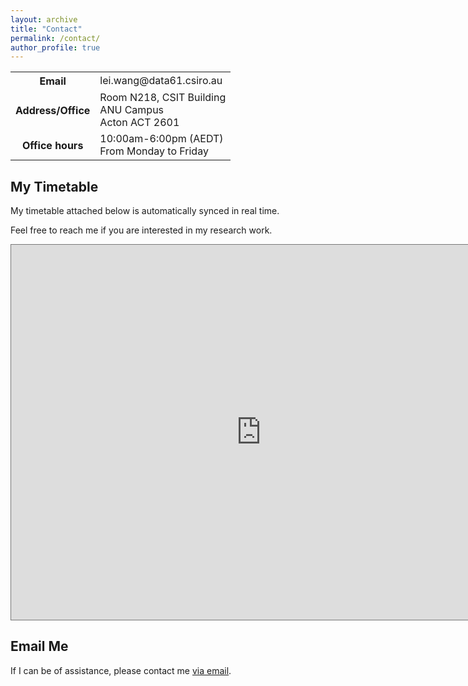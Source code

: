 ```yaml
---
layout: archive
title: "Contact"
permalink: /contact/
author_profile: true
---
```



<div>
<table style="white-space:nowrap; width:100%; border: none;">
  <tr>
    <th style="white-space:nowrap; border: none;">Email</th>
    <td style="white-space:nowrap; border: none;">lei.wang@data61.csiro.au</td>
  </tr>
  <tr>
    <th style="white-space:nowrap; border: none;">Address/Office</th>
    <td style="white-space:nowrap; border: none;">Room N218, CSIT Building <br> ANU Campus <br> Acton ACT 2601</td>
  </tr>
  <tr>
    <th style="white-space:nowrap; border: none;">Office hours</th>
    <td style="white-space:nowrap; border: none;">10:00am-6:00pm (AEDT) <br> From Monday to Friday</td>
  </tr>
</table>
</div>

<h2>My Timetable</h2>

<!-- My working hours in the office are: 10:00am to 6:00pm (AEDT) from Monday to Friday.  -->

My timetable attached below is automatically synced in real time.

Feel free to reach me if you are interested in my research work.

<iframe src="https://calendar.google.com/calendar/embed?height=600&wkst=1&bgcolor=%23ffffff&ctz=Australia%2FSydney&showTitle=0&showNav=0&mode=WEEK&showPrint=0&showTabs=0&showCalendars=0&showTz=1&src=bGVpLndAYW51LmVkdS5hdQ&src=ZW4uYXVzdHJhbGlhbiNob2xpZGF5QGdyb3VwLnYuY2FsZW5kYXIuZ29vZ2xlLmNvbQ&color=%23039BE5&color=%230B8043" style="border:solid 1px #777" width="800" height="600" frameborder="0" scrolling="no"></iframe>

<!-- <p>&nbsp;</p> -->

<h2>Email Me</h2>


If I can be of assistance, please contact me [via email](mailto:lei.wang@data61.csiro.au).

